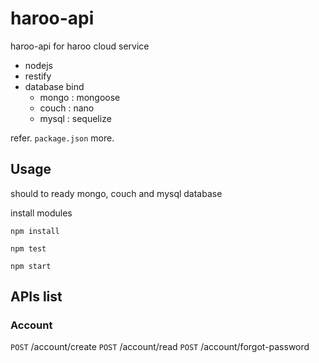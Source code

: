 haroo-api
=========

haroo-api for haroo cloud service

- nodejs
- restify
- database bind
    - mongo : mongoose
    - couch : nano
    - mysql : sequelize

refer. `package.json` more.

## Usage

should to ready mongo, couch and mysql database

install modules

```shell
npm install

npm test

npm start
```

## APIs list

### Account

`POST` /account/create
`POST` /account/read
`POST` /account/forgot-password